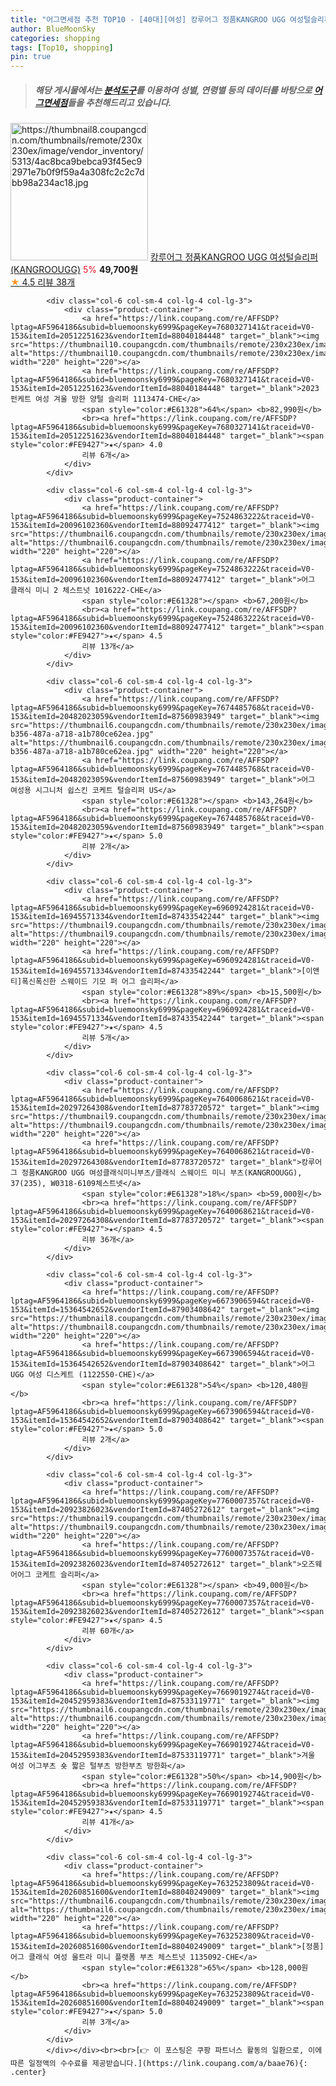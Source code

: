```yaml
---
title: "어그면세점 추천 TOP10 - [40대][여성] 캉루어그 정품KANGROO UGG 여성털슬리퍼(KANGROOUGG)"
author: BlueMoonSky
categories: shopping
tags: [Top10, shopping]
pin: true
---
```


> ##### 해당 게시물에서는 [**분석도구**](https://itemscout.io/)를 이용하여 **성별**, **연령별** 등의 데이터를 바탕으로 [**어그면세점**](https://link.coupang.com/a/baae76)들을 추천해드리고 있습니다.
<div class="container"><div class="row">
            <div class="col-6 col-sm-4 col-lg-4 col-lg-3">
                <div class="product-container">
                    <a href="https://link.coupang.com/re/AFFSDP?lptag=AF5964186&subid=bluemoonsky6999&pageKey=7675087939&traceid=V0-153&itemId=20484933796&vendorItemId=87783692566" target="_blank"><img src="https://thumbnail8.coupangcdn.com/thumbnails/remote/230x230ex/image/vendor_inventory/5313/4ac8bca9bebca93f45ec92971e7b0f9f59a4a308fc2c2c7dbb98a234ac18.jpg" alt="https://thumbnail8.coupangcdn.com/thumbnails/remote/230x230ex/image/vendor_inventory/5313/4ac8bca9bebca93f45ec92971e7b0f9f59a4a308fc2c2c7dbb98a234ac18.jpg" width="220" height="220"></a>
                    <a href="https://link.coupang.com/re/AFFSDP?lptag=AF5964186&subid=bluemoonsky6999&pageKey=7675087939&traceid=V0-153&itemId=20484933796&vendorItemId=87783692566" target="_blank">캉루어그 정품KANGROO UGG 여성털슬리퍼(KANGROOUGG)</a>
                    <span style="color:#E61328">5%</span> <b>49,700원</b>
                    <br><a href="https://link.coupang.com/re/AFFSDP?lptag=AF5964186&subid=bluemoonsky6999&pageKey=7675087939&traceid=V0-153&itemId=20484933796&vendorItemId=87783692566" target="_blank"><span style="color:#FE9427">★</span> 4.5
                    리뷰 38개</a>
                </div>
            </div>
            
            <div class="col-6 col-sm-4 col-lg-4 col-lg-3">
                <div class="product-container">
                    <a href="https://link.coupang.com/re/AFFSDP?lptag=AF5964186&subid=bluemoonsky6999&pageKey=7680327141&traceid=V0-153&itemId=20512251623&vendorItemId=88040184448" target="_blank"><img src="https://thumbnail10.coupangcdn.com/thumbnails/remote/230x230ex/image/vendor_inventory/5729/24cb669bee9bb60a0fdad650906520e62f9cebef04f3d0d2619e468b348d.jpg" alt="https://thumbnail10.coupangcdn.com/thumbnails/remote/230x230ex/image/vendor_inventory/5729/24cb669bee9bb60a0fdad650906520e62f9cebef04f3d0d2619e468b348d.jpg" width="220" height="220"></a>
                    <a href="https://link.coupang.com/re/AFFSDP?lptag=AF5964186&subid=bluemoonsky6999&pageKey=7680327141&traceid=V0-153&itemId=20512251623&vendorItemId=88040184448" target="_blank">2023 펀케트 여성 겨울 방한 양털 슬리퍼 1113474-CHE</a>
                    <span style="color:#E61328">64%</span> <b>82,990원</b>
                    <br><a href="https://link.coupang.com/re/AFFSDP?lptag=AF5964186&subid=bluemoonsky6999&pageKey=7680327141&traceid=V0-153&itemId=20512251623&vendorItemId=88040184448" target="_blank"><span style="color:#FE9427">★</span> 4.0
                    리뷰 6개</a>
                </div>
            </div>
            
            <div class="col-6 col-sm-4 col-lg-4 col-lg-3">
                <div class="product-container">
                    <a href="https://link.coupang.com/re/AFFSDP?lptag=AF5964186&subid=bluemoonsky6999&pageKey=7524863222&traceid=V0-153&itemId=20096102360&vendorItemId=88092477412" target="_blank"><img src="https://thumbnail6.coupangcdn.com/thumbnails/remote/230x230ex/image/vendor_inventory/270e/162133c643225a1500164abbe21d4f7734420c4f6de937fd74280aafef78.png" alt="https://thumbnail6.coupangcdn.com/thumbnails/remote/230x230ex/image/vendor_inventory/270e/162133c643225a1500164abbe21d4f7734420c4f6de937fd74280aafef78.png" width="220" height="220"></a>
                    <a href="https://link.coupang.com/re/AFFSDP?lptag=AF5964186&subid=bluemoonsky6999&pageKey=7524863222&traceid=V0-153&itemId=20096102360&vendorItemId=88092477412" target="_blank">어그 클래식 미니 2 체스트넛 1016222-CHE</a>
                    <span style="color:#E61328"></span> <b>67,200원</b>
                    <br><a href="https://link.coupang.com/re/AFFSDP?lptag=AF5964186&subid=bluemoonsky6999&pageKey=7524863222&traceid=V0-153&itemId=20096102360&vendorItemId=88092477412" target="_blank"><span style="color:#FE9427">★</span> 4.5
                    리뷰 13개</a>
                </div>
            </div>
            
            <div class="col-6 col-sm-4 col-lg-4 col-lg-3">
                <div class="product-container">
                    <a href="https://link.coupang.com/re/AFFSDP?lptag=AF5964186&subid=bluemoonsky6999&pageKey=7674485768&traceid=V0-153&itemId=20482023059&vendorItemId=87560983949" target="_blank"><img src="https://thumbnail6.coupangcdn.com/thumbnails/remote/230x230ex/image/retail/images/2023/10/24/18/1/c4cd8582-b356-487a-a718-a1b780ce62ea.jpg" alt="https://thumbnail6.coupangcdn.com/thumbnails/remote/230x230ex/image/retail/images/2023/10/24/18/1/c4cd8582-b356-487a-a718-a1b780ce62ea.jpg" width="220" height="220"></a>
                    <a href="https://link.coupang.com/re/AFFSDP?lptag=AF5964186&subid=bluemoonsky6999&pageKey=7674485768&traceid=V0-153&itemId=20482023059&vendorItemId=87560983949" target="_blank">어그 여성용 시그니처 쉽스킨 코케트 털슬리퍼 US</a>
                    <span style="color:#E61328"></span> <b>143,264원</b>
                    <br><a href="https://link.coupang.com/re/AFFSDP?lptag=AF5964186&subid=bluemoonsky6999&pageKey=7674485768&traceid=V0-153&itemId=20482023059&vendorItemId=87560983949" target="_blank"><span style="color:#FE9427">★</span> 5.0
                    리뷰 2개</a>
                </div>
            </div>
            
            <div class="col-6 col-sm-4 col-lg-4 col-lg-3">
                <div class="product-container">
                    <a href="https://link.coupang.com/re/AFFSDP?lptag=AF5964186&subid=bluemoonsky6999&pageKey=6960924281&traceid=V0-153&itemId=16945571334&vendorItemId=87433542244" target="_blank"><img src="https://thumbnail9.coupangcdn.com/thumbnails/remote/230x230ex/image/vendor_inventory/2a44/10b6dd05ebd47f3cf52ca4851d7dabb91dadc930b648f5b3e78595027fcf.jpg" alt="https://thumbnail9.coupangcdn.com/thumbnails/remote/230x230ex/image/vendor_inventory/2a44/10b6dd05ebd47f3cf52ca4851d7dabb91dadc930b648f5b3e78595027fcf.jpg" width="220" height="220"></a>
                    <a href="https://link.coupang.com/re/AFFSDP?lptag=AF5964186&subid=bluemoonsky6999&pageKey=6960924281&traceid=V0-153&itemId=16945571334&vendorItemId=87433542244" target="_blank">[이앤티]폭신폭신한 스웨이드 기모 퍼 어그 슬리퍼</a>
                    <span style="color:#E61328">89%</span> <b>15,500원</b>
                    <br><a href="https://link.coupang.com/re/AFFSDP?lptag=AF5964186&subid=bluemoonsky6999&pageKey=6960924281&traceid=V0-153&itemId=16945571334&vendorItemId=87433542244" target="_blank"><span style="color:#FE9427">★</span> 4.5
                    리뷰 5개</a>
                </div>
            </div>
            
            <div class="col-6 col-sm-4 col-lg-4 col-lg-3">
                <div class="product-container">
                    <a href="https://link.coupang.com/re/AFFSDP?lptag=AF5964186&subid=bluemoonsky6999&pageKey=7640068621&traceid=V0-153&itemId=20297264308&vendorItemId=87783720572" target="_blank"><img src="https://thumbnail9.coupangcdn.com/thumbnails/remote/230x230ex/image/vendor_inventory/3362/2c47793d87d056891545c5450ab9d439efc7a2256368e909a28c4162994b.jpeg" alt="https://thumbnail9.coupangcdn.com/thumbnails/remote/230x230ex/image/vendor_inventory/3362/2c47793d87d056891545c5450ab9d439efc7a2256368e909a28c4162994b.jpeg" width="220" height="220"></a>
                    <a href="https://link.coupang.com/re/AFFSDP?lptag=AF5964186&subid=bluemoonsky6999&pageKey=7640068621&traceid=V0-153&itemId=20297264308&vendorItemId=87783720572" target="_blank">캉루어그 정품KANGROO UGG 여성클래식미니부츠/클래식 스웨이드 미니 부츠(KANGROOUGG), 37(235), W0318-6109체스트넷</a>
                    <span style="color:#E61328">18%</span> <b>59,000원</b>
                    <br><a href="https://link.coupang.com/re/AFFSDP?lptag=AF5964186&subid=bluemoonsky6999&pageKey=7640068621&traceid=V0-153&itemId=20297264308&vendorItemId=87783720572" target="_blank"><span style="color:#FE9427">★</span> 4.5
                    리뷰 36개</a>
                </div>
            </div>
            
            <div class="col-6 col-sm-4 col-lg-4 col-lg-3">
                <div class="product-container">
                    <a href="https://link.coupang.com/re/AFFSDP?lptag=AF5964186&subid=bluemoonsky6999&pageKey=6673906594&traceid=V0-153&itemId=15364542652&vendorItemId=87903408642" target="_blank"><img src="https://thumbnail8.coupangcdn.com/thumbnails/remote/230x230ex/image/vendor_inventory/6a9f/594fd4a1a18106072b4e7b5375132c32a69084871a59dc98939c47dcc2bc.jpg" alt="https://thumbnail8.coupangcdn.com/thumbnails/remote/230x230ex/image/vendor_inventory/6a9f/594fd4a1a18106072b4e7b5375132c32a69084871a59dc98939c47dcc2bc.jpg" width="220" height="220"></a>
                    <a href="https://link.coupang.com/re/AFFSDP?lptag=AF5964186&subid=bluemoonsky6999&pageKey=6673906594&traceid=V0-153&itemId=15364542652&vendorItemId=87903408642" target="_blank">어그 UGG 여성 디스케트 (1122550-CHE)</a>
                    <span style="color:#E61328">54%</span> <b>120,480원</b>
                    <br><a href="https://link.coupang.com/re/AFFSDP?lptag=AF5964186&subid=bluemoonsky6999&pageKey=6673906594&traceid=V0-153&itemId=15364542652&vendorItemId=87903408642" target="_blank"><span style="color:#FE9427">★</span> 5.0
                    리뷰 2개</a>
                </div>
            </div>
            
            <div class="col-6 col-sm-4 col-lg-4 col-lg-3">
                <div class="product-container">
                    <a href="https://link.coupang.com/re/AFFSDP?lptag=AF5964186&subid=bluemoonsky6999&pageKey=7760007357&traceid=V0-153&itemId=20923826023&vendorItemId=87405272612" target="_blank"><img src="https://thumbnail9.coupangcdn.com/thumbnails/remote/230x230ex/image/vendor_inventory/c18f/3fd677a1c988d6b6d37e9ad1ce6820b10c4c811b8b3198ea73eb19f9fdfd.jpg" alt="https://thumbnail9.coupangcdn.com/thumbnails/remote/230x230ex/image/vendor_inventory/c18f/3fd677a1c988d6b6d37e9ad1ce6820b10c4c811b8b3198ea73eb19f9fdfd.jpg" width="220" height="220"></a>
                    <a href="https://link.coupang.com/re/AFFSDP?lptag=AF5964186&subid=bluemoonsky6999&pageKey=7760007357&traceid=V0-153&itemId=20923826023&vendorItemId=87405272612" target="_blank">오즈웨어어그 코케트 슬리퍼</a>
                    <span style="color:#E61328"></span> <b>49,000원</b>
                    <br><a href="https://link.coupang.com/re/AFFSDP?lptag=AF5964186&subid=bluemoonsky6999&pageKey=7760007357&traceid=V0-153&itemId=20923826023&vendorItemId=87405272612" target="_blank"><span style="color:#FE9427">★</span> 4.5
                    리뷰 60개</a>
                </div>
            </div>
            
            <div class="col-6 col-sm-4 col-lg-4 col-lg-3">
                <div class="product-container">
                    <a href="https://link.coupang.com/re/AFFSDP?lptag=AF5964186&subid=bluemoonsky6999&pageKey=7669019274&traceid=V0-153&itemId=20452959383&vendorItemId=87533119771" target="_blank"><img src="https://thumbnail6.coupangcdn.com/thumbnails/remote/230x230ex/image/vendor_inventory/184e/f931040f135c0beec83a9156a2aead27389be46c1174e096b2998d2c2d8e.jpg" alt="https://thumbnail6.coupangcdn.com/thumbnails/remote/230x230ex/image/vendor_inventory/184e/f931040f135c0beec83a9156a2aead27389be46c1174e096b2998d2c2d8e.jpg" width="220" height="220"></a>
                    <a href="https://link.coupang.com/re/AFFSDP?lptag=AF5964186&subid=bluemoonsky6999&pageKey=7669019274&traceid=V0-153&itemId=20452959383&vendorItemId=87533119771" target="_blank">겨울 여성 어그부츠 숏 짧은 털부츠 방한부츠 방한화</a>
                    <span style="color:#E61328">50%</span> <b>14,900원</b>
                    <br><a href="https://link.coupang.com/re/AFFSDP?lptag=AF5964186&subid=bluemoonsky6999&pageKey=7669019274&traceid=V0-153&itemId=20452959383&vendorItemId=87533119771" target="_blank"><span style="color:#FE9427">★</span> 4.5
                    리뷰 41개</a>
                </div>
            </div>
            
            <div class="col-6 col-sm-4 col-lg-4 col-lg-3">
                <div class="product-container">
                    <a href="https://link.coupang.com/re/AFFSDP?lptag=AF5964186&subid=bluemoonsky6999&pageKey=7632523809&traceid=V0-153&itemId=20260851600&vendorItemId=88040249009" target="_blank"><img src="https://thumbnail6.coupangcdn.com/thumbnails/remote/230x230ex/image/vendor_inventory/f37b/950b4096a923d02c271dc5d59c6f57edcebb0497018fff1169c320cbcbdb.jpg" alt="https://thumbnail6.coupangcdn.com/thumbnails/remote/230x230ex/image/vendor_inventory/f37b/950b4096a923d02c271dc5d59c6f57edcebb0497018fff1169c320cbcbdb.jpg" width="220" height="220"></a>
                    <a href="https://link.coupang.com/re/AFFSDP?lptag=AF5964186&subid=bluemoonsky6999&pageKey=7632523809&traceid=V0-153&itemId=20260851600&vendorItemId=88040249009" target="_blank">[정품] 어그 클래식 여성 울트라 미니 플랫폼 부츠 체스트넛 1135092-CHE</a>
                    <span style="color:#E61328">65%</span> <b>128,000원</b>
                    <br><a href="https://link.coupang.com/re/AFFSDP?lptag=AF5964186&subid=bluemoonsky6999&pageKey=7632523809&traceid=V0-153&itemId=20260851600&vendorItemId=88040249009" target="_blank"><span style="color:#FE9427">★</span> 5.0
                    리뷰 3개</a>
                </div>
            </div>
            </div></div><br><br>[👉 이 포스팅은 쿠팡 파트너스 활동의 일환으로, 이에 따른 일정액의 수수료를 제공받습니다.](https://link.coupang.com/a/baae76){: .center}